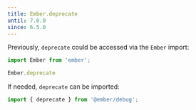 ```yaml
---
title: Ember.deprecate
until: 7.0.0
since: 6.5.0
---
```



Previously, `deprecate` could be accessed via the `Ember` import:
```js
import Ember from 'ember';

Ember.deprecate
```

If needed, `deprecate` can be imported:
```js
import { deprecate } from '@ember/debug';
```
